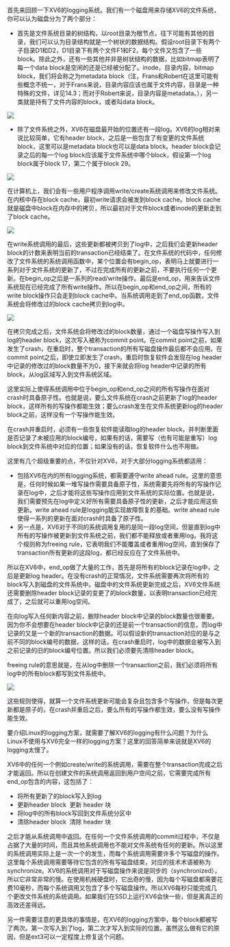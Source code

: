 首先来回顾一下XV6的logging系统。我们有一个磁盘用来存储XV6的文件系统，你可以认为磁盘分为了两个部分：

- 首先是文件系统目录的树结构，以root目录为根节点，往下可能有其他的目录，我们可以认为目录结构就是一个树状的数据结构。假设root目录下有两个子目录D1和D2，D1目录下有两个文件F1和F2，每个文件又包含了一些block。除此之外，还有一些其他并非是树状结构的数据，比如bitmap表明了每一个data block是空闲的还是已经被分配了。inode，目录内容，bitmap block，我们将会称之为metadata block（注，Frans和Robert在这里可能有些概念不统一，对于Frans来说，目录内容应该也属于文件内容，目录是一种特殊的文件，详见14.3；而对于Robert来说，目录内容是metadata。），另一类就是持有了文件内容的block，或者叫data block。

[![](https://github.com/huihongxiao/MIT6.S081/raw/master/.gitbook/assets/image%20(474).png)](https://github.com/huihongxiao/MIT6.S081/blob/master/.gitbook/assets/image%20\(474\).png)

- 除了文件系统之外，XV6在磁盘最开始的位置还有一段log。XV6的log相对来说比较简单，它有header block，之后是一些包含了有变更的文件系统block，这里可以是metadata block也可以是data block。header block会记录之后的每一个log block应该属于文件系统中哪个block，假设第一个log block属于block 17，第二个属于block 29。

[![](https://github.com/huihongxiao/MIT6.S081/raw/master/.gitbook/assets/image%20(521).png)](https://github.com/huihongxiao/MIT6.S081/blob/master/.gitbook/assets/image%20\(521\).png)

在计算机上，我们会有一些用户程序调用write/create系统调用来修改文件系统。在内核中存在block cache，最初write请求会被发到block cache。block cache就是磁盘中block在内存中的拷贝，所以最初对于文件block或者inode的更新走到了block cache。

[![](https://github.com/huihongxiao/MIT6.S081/raw/master/.gitbook/assets/image%20(495).png)](https://github.com/huihongxiao/MIT6.S081/blob/master/.gitbook/assets/image%20\(495\).png)

在write系统调用的最后，这些更新都被拷贝到了log中，之后我们会更新header block的计数来表明当前的transaction已经结束了。在文件系统的代码中，任何修改了文件系统的系统调用函数中，某个位置会有begin_op，表明马上就要进行一系列对于文件系统的更新了，不过在完成所有的更新之前，不要执行任何一个更新。在begin_op之后是一系列的read/write操作。最后是end_op，用来告诉文件系统现在已经完成了所有write操作。所以在begin_op和end_op之间，所有的write block操作只会走到block cache中。当系统调用走到了end_op函数，文件系统会将修改过的block cache拷贝到log中。

[![](https://github.com/huihongxiao/MIT6.S081/raw/master/.gitbook/assets/image%20(582).png)](https://github.com/huihongxiao/MIT6.S081/blob/master/.gitbook/assets/image%20\(582\).png)

在拷贝完成之后，文件系统会将修改过的block数量，通过一个磁盘写操作写入到log的header block，这次写入被称为commit point。在commit point之前，如果发生了crash，在重启时，整个transaction的所有写磁盘操作最后都不会应用。在commit point之后，即使立即发生了crash，重启时恢复软件会发现在log header中记录的修改过的block数量不为0，接下来就会将log header中记录的所有block，从log区域写入到文件系统区域。

这里实际上使得系统调用中位于begin_op和end_op之间的所有写操作在面对crash时具备原子性。也就是说，要么文件系统在crash之前更新了log的header block，这样所有的写操作都能生效；要么crash发生在文件系统更新log的header block之前，这样没有一个写操作能生效。

在crash并重启时，必须有一些恢复软件能读取log的header block，并判断里面是否记录了未被应用的block编号，如果有的话，需要写（也有可能是重写）log block到文件系统中对应的位置；如果没有的话，恢复软件什么也不用做。

这里有几个超级重要的点，不仅针对XV6，对于大部分logging系统都适用：

- 包括XV6在内的所有logging系统，都需要遵守write ahead rule。这里的意思是，任何时候如果一堆写操作需要具备原子性，系统需要先将所有的写操作记录在log中，之后才能将这些写操作应用到文件系统的实际位置。也就是说，我们需要预先在log中定义好所有需要具备原子性的更新，之后才能应用这些更新。write ahead rule是logging能实现故障恢复的基础。write ahead rule使得一系列的更新在面对crash时具备了原子性。
- 另一点是，XV6对于不同的系统调用复用的是同一段log空间，但是直到log中所有的写操作被更新到文件系统之前，我们都不能释放或者重用log。我将这个规则称为freeing rule，它表明我们不能覆盖或者重用log空间，直到保存了transaction所有更新的这段log，都已经反应在了文件系统中。

所以在XV6中，end_op做了大量的工作，首先是将所有的block记录在log中，之后是更新log header。在没有crash的正常情况，文件系统需要再次将所有的block写入到磁盘的文件系统中。磁盘中的文件系统更新完成之后，XV6文件系统还需要删除header block记录的变更了的block数量，以表明transaction已经完成了，之后就可以重用log空间。

在向log写入任何新内容之前，删除header block中记录的block数量也很重要。因为你不会想要在header block中记录的还是前一个transaction的信息，而log中记录的又是一个新的transaction的数据。可以假设新的transaction对应的是与之前不同的block编号的数据，这样的话，在crash重启时，log中的数据会被写入到之前记录的旧的block编号位置。所以我们必须要先清除header block。

freeing rule的意思就是，在从log中删除一个transaction之前，我们必须将所有log中的所有block都写到文件系统中。

[![](https://github.com/huihongxiao/MIT6.S081/raw/master/.gitbook/assets/image%20(454).png)](https://github.com/huihongxiao/MIT6.S081/blob/master/.gitbook/assets/image%20\(454\).png)

这些规则使得，就算一个文件系统更新可能会复杂且包含多个写操作，但是每次更新都是原子的，在crash并重启之后，要么所有的写操作都生效，要么没有写操作能生效。

要介绍Linux的logging方案，就需要了解XV6的logging有什么问题？为什么Linux不使用与XV6完全一样的logging方案？这里的回答简单来说就是XV6的logging太慢了。

XV6中的任何一个例如create/write的系统调用，需要在整个transaction完成之后才能返回。所以在创建文件的系统调用返回到用户空间之前，它需要完成所有end_op包含的内容，这包括了：

- 将所有更新了的block写入到log
- 更新header block  更新 header 块
- 将log中的所有block写回到文件系统分区中
- 清除header block  清除 header 块

之后才能从系统调用中返回。在任何一个文件系统调用的commit过程中，不仅是占据了大量的时间，而且其他系统调用也不能对文件系统有任何的更新。所以这里的系统调用实际上是一次一个的发生，而每个系统调用需要许多个写磁盘的操作。这里每个系统调用需要等待它包含的所有写磁盘结束，对应的技术术语被称为synchronize。XV6的系统调用对于写磁盘操作来说是同步的（synchronized），所以它非常非常的慢。在使用机械硬盘时，它出奇的慢，因为每个写磁盘都需要花费10毫秒，而每个系统调用又包含了多个写磁盘操作。所以XV6每秒只能完成几个更改文件系统的系统调用。如果我们在SSD上运行XV6会快一些，但是离真正的高效还差得远。

另一件需要注意的更具体的事情是，在XV6的logging方案中，每个block都被写了两次。第一次写入到了log，第二次才写入到实际的位置。虽然这么做有它的原因，但是ext3可以一定程度上修复这个问题。